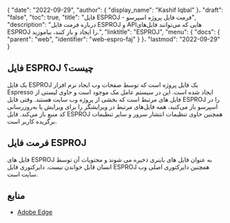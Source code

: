 {
  "date": "2022-09-29",
  "author": {
    "display_name": "Kashif Iqbal"
}،
  "draft": "false",
  "toc": true,
  "title": "فایل ESPROJ - فرمت فایل پروژه اسپرسو",
  "description": "درباره فرمت فایل ESPROJ و APIهایی که می‌توانند فایل‌های ESPROJ را ایجاد و باز کنند، بیاموزید.",
  "linktitle": "ESPROJ",
  "menu": {
    "docs": {
      "parent": "web",
      "identifier": "web-espro-faj"
}
}،
  "lastmod": "2022-09-29"
}

## فایل ESPROJ چیست؟

یک فایل ESPROJ یک فایل پروژه است که توسط صفحات وب ایجاد نرم افزار Espresso ایجاد شده است. این در سیستم عامل مک موجود است و حاوی لیستی از فایل های مرتبط است که بخشی از پروژه وب سایت هستند. وقتی فایل ESPROJ را در اسپرسو باز می‌کنید، همه فایل‌های مرتبط در ویرایشگر را برای ویرایش یا به‌روزرسانی کد منبع باز می‌کند. فایل ESPROJ همچنین حاوی تنظیمات انتشار سرور و سایر تنظیمات برگزیده کاربر است.

## فرمت فایل ESPROJ

فایل های ESPROJ به عنوان فایل های باینری ذخیره می شوند و محتویات آن توسط انسان قابل خواندن نیست. دایرکتوری فایل ESPROJ همچنین دایرکتوری اصلی وب سایت است.

## منابع

* [Adobe Edge](https://www.adobe.com/sea/products/edge-animate.html)



